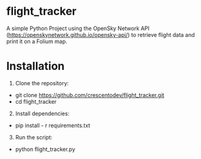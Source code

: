 # flight_tracker
A simple Python Project using the OpenSky Network API (https://openskynetwork.github.io/opensky-api/) to retrieve flight data and print it on a Folium map.
 
# Installation
1. Clone the repository:
- git clone https://github.com/crescentodev/flight_tracker.git
- cd flight_tracker

2. Install dependencies:
- pip install - r requirements.txt

3. Run the script:
- python flight_tracker.py
